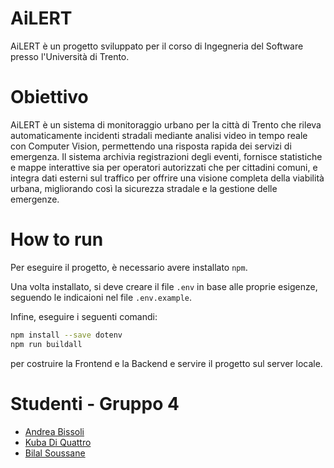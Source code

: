 # AiLERT

AiLERT è un progetto sviluppato per il corso di Ingegneria del Software presso l'Università di Trento.

# Obiettivo

AiLERT è un sistema di monitoraggio urbano per la città di Trento che rileva automaticamente
incidenti stradali mediante analisi video in tempo reale con Computer Vision, permettendo una
risposta rapida dei servizi di emergenza. Il sistema archivia registrazioni degli eventi, fornisce
statistiche e mappe interattive sia per operatori autorizzati che per cittadini comuni, e integra
dati esterni sul traffico per offrire una visione completa della viabilità urbana, migliorando così
la sicurezza stradale e la gestione delle emergenze.

# How to run

Per eseguire il progetto, è necessario avere installato `npm`.

Una volta installato, si deve creare il file `.env` in base alle proprie esigenze, seguendo le indicaioni nel file `.env.example`.

Infine, eseguire i seguenti comandi:

```bash
npm install --save dotenv
npm run buildall
```

per costruire la Frontend e la Backend e servire il progetto sul server locale.

# Studenti - Gruppo 4

- [Andrea Bissoli](https://github.com/AndreaBissoli)
- [Kuba Di Quattro](https://github.com/KubaD4)
- [Bilal Soussane](https://github.com/sousbila)
